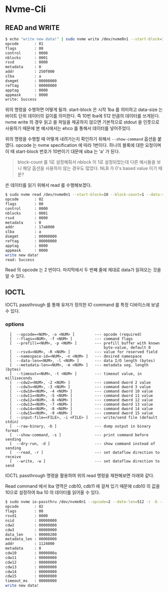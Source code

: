 # Nvme-Cli


## READ and WRITE
```bash
$ echo "write new data!" | sudo nvme write /dev/nvme0n1 --start-block=10 --block-count=1 --data-size=512 --show-command  
opcode       : 01
flags        : 00
control      : 0000
nblocks      : 0001
rsvd         : 0000
metadata     : 0
addr         : 250f000
slba         : a
dsmgmt       : 00000000
reftag       : 00000000
apptag       : 0000
appmask      : 0000
write: Success
```

위의 명령을 수행하면 어떻게 될까. start-block 은 시작 1ba 를 의미하고 data-size 는 바이트 단위 데이터의 길이를 의미한다. 즉 10번 lba에 512 만큼의 데이터를 쓰게된다.
nvme write 의 경우 읽고 쓸 파일을 제공하지 않으면 기본적으로 stdout 을 인풋으로 사용하기 때문에 본 예시에서는 ehco 를 통해서 데이터를 넣어주었다.

위의 명령을 수행할 때 어떻게 내려가는지 확인하기 위해서 `--show-command` 옵션을 붙였다. opcode 는 nvme specification 에 따라 1번이다. 
하나의 블록에 대한 요청이며 이 때 start-block 번호가 10번이기 대문에 slba 는 'a' 가 된다.

> block-count 를 1로 설정해줘서 nblock 이 1로 설정되었는데 다른 예시들을 보니 해당 옵션을 사용하지 않는 경우도 많았다. NLB 가 0's based value 이기 때문?

쓴 데이터를 읽기 위해서 read 를 수행해보겠다.


```bash
$ sudo nvme read /dev/nvme0n1 --start-block=10 --block-count=1 --data-size=512 --show-command
opcode       : 02
flags        : 00
control      : 0000
nblocks      : 0001
rsvd         : 0000
metadata     : 0
addr         : 17a8000
slba         : a
dsmgmt       : 00000000
reftag       : 00000000
apptag       : 0000
appmask      : 0000
write new data!
read: Success
```
Read 의 opcode 는 2 번이다. 
마지막에서 두 번째 줄에 제대로 data가 읽혀오는 것을 알 수 있다.


## IOCTL
IOCTL passthrough 를 통해 유저가 정의한 IO command 를 특정 디바이스에 보낼 수 있다. 

### options
```
  [  --opcode=<NUM>, -o <NUM> ]         --- opcode (required)
  [  --flags=<NUM>, -f <NUM> ]          --- command flags
  [  --prefill=<NUM>, -p <NUM> ]        --- prefill buffer with known
                                            byte-value, default 0
  [  --rsvd=<NUM>, -R <NUM> ]           --- value for reserved field
  [  --namespace-id=<NUM>, -n <NUM> ]   --- desired namespace
  [  --data-len=<NUM>, -l <NUM> ]       --- data I/O length (bytes)
  [  --metadata-len=<NUM>, -m <NUM> ]   --- metadata seg. length (bytes)
  [  --timeout=<NUM>, -t <NUM> ]        --- timeout value, in milliseconds
  [  --cdw2=<NUM>, -2 <NUM> ]           --- command dword 2 value
  [  --cdw3=<NUM>, -3 <NUM> ]           --- command dword 3 value
  [  --cdw10=<NUM>, -4 <NUM> ]          --- command dword 10 value
  [  --cdw11=<NUM>, -5 <NUM> ]          --- command dword 11 value
  [  --cdw12=<NUM>, -6 <NUM> ]          --- command dword 12 value
  [  --cdw13=<NUM>, -7 <NUM> ]          --- command dword 13 value
  [  --cdw14=<NUM>, -8 <NUM> ]          --- command dword 14 value
  [  --cdw15=<NUM>, -9 <NUM> ]          --- command dword 15 value
  [  --input-file=<FILE>, -i <FILE> ]   --- write/send file (default stdin)
  [  --raw-binary, -b ]                 --- dump output in binary format
  [  --show-command, -s ]               --- print command before sending
  [  --dry-run, -d ]                    --- show command instead of sending
  [  --read, -r ]                       --- set dataflow direction to receive
  [  --write, -w ]                      --- set dataflow direction to send
```

IOCTL passthrough 명령을 활용하여 위의 read 명령을 재현해보면 아래와 같다.

Read command 에서 lba 영역은 cdb10, cdb11 에 걸쳐 있기 때문에 cdb10 의 값을 10으로 설정하여 lba 10 의 데이터를 읽어올 수 있다. 

```bash
$ sudo nvme io-passthru /dev/nvme0n1 --opcode=2 --date-len=512 -r -b --cdw10=10 --show-command
opcode       : 02
flags        : 00
rsvd1        : 0000
nsid         : 00000000
cdw2         : 00000000
cdw3         : 00000000
data_len     : 00000200
metadata_len : 00000000
addr         : 1124000
metadata     : 0
cdw10        : 0000000a
cdw11        : 00000000
cdw12        : 00000000
cdw13        : 00000000
cdw14        : 00000000
cdw15        : 00000000
timeout_ms   : 00000000
write new data!
```
